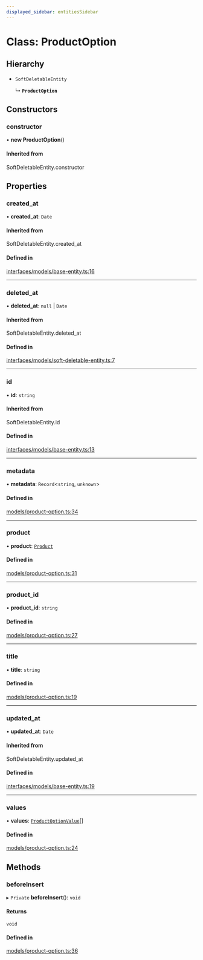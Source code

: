 ```yaml
---
displayed_sidebar: entitiesSidebar
---
```


# Class: ProductOption

## Hierarchy

- `SoftDeletableEntity`

  ↳ **`ProductOption`**

## Constructors

### constructor

• **new ProductOption**()

#### Inherited from

SoftDeletableEntity.constructor

## Properties

### created\_at

• **created\_at**: `Date`

#### Inherited from

SoftDeletableEntity.created\_at

#### Defined in

[interfaces/models/base-entity.ts:16](https://github.com/Julesdj/medusa/blob/3aa08271/packages/medusa/src/interfaces/models/base-entity.ts#L16)

___

### deleted\_at

• **deleted\_at**: ``null`` \| `Date`

#### Inherited from

SoftDeletableEntity.deleted\_at

#### Defined in

[interfaces/models/soft-deletable-entity.ts:7](https://github.com/Julesdj/medusa/blob/3aa08271/packages/medusa/src/interfaces/models/soft-deletable-entity.ts#L7)

___

### id

• **id**: `string`

#### Inherited from

SoftDeletableEntity.id

#### Defined in

[interfaces/models/base-entity.ts:13](https://github.com/Julesdj/medusa/blob/3aa08271/packages/medusa/src/interfaces/models/base-entity.ts#L13)

___

### metadata

• **metadata**: `Record`<`string`, `unknown`\>

#### Defined in

[models/product-option.ts:34](https://github.com/Julesdj/medusa/blob/3aa08271/packages/medusa/src/models/product-option.ts#L34)

___

### product

• **product**: [`Product`](Product.md)

#### Defined in

[models/product-option.ts:31](https://github.com/Julesdj/medusa/blob/3aa08271/packages/medusa/src/models/product-option.ts#L31)

___

### product\_id

• **product\_id**: `string`

#### Defined in

[models/product-option.ts:27](https://github.com/Julesdj/medusa/blob/3aa08271/packages/medusa/src/models/product-option.ts#L27)

___

### title

• **title**: `string`

#### Defined in

[models/product-option.ts:19](https://github.com/Julesdj/medusa/blob/3aa08271/packages/medusa/src/models/product-option.ts#L19)

___

### updated\_at

• **updated\_at**: `Date`

#### Inherited from

SoftDeletableEntity.updated\_at

#### Defined in

[interfaces/models/base-entity.ts:19](https://github.com/Julesdj/medusa/blob/3aa08271/packages/medusa/src/interfaces/models/base-entity.ts#L19)

___

### values

• **values**: [`ProductOptionValue`](ProductOptionValue.md)[]

#### Defined in

[models/product-option.ts:24](https://github.com/Julesdj/medusa/blob/3aa08271/packages/medusa/src/models/product-option.ts#L24)

## Methods

### beforeInsert

▸ `Private` **beforeInsert**(): `void`

#### Returns

`void`

#### Defined in

[models/product-option.ts:36](https://github.com/Julesdj/medusa/blob/3aa08271/packages/medusa/src/models/product-option.ts#L36)
